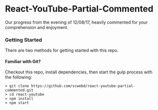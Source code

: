 # React-YouTube-Partial-Commented

Our progress from the evening of 12/08/17, heavily commented for
your comprehension and enjoyment.

### Getting Started

There are two methods for getting started with this repo.

#### Familiar with Git?
Checkout this repo, install dependencies, then start the gulp process with the following:

```
> git clone https://github.com/scwebd/react-youtube-partial-commented.git
> cd react-youtube
> npm install
> npm start
```

